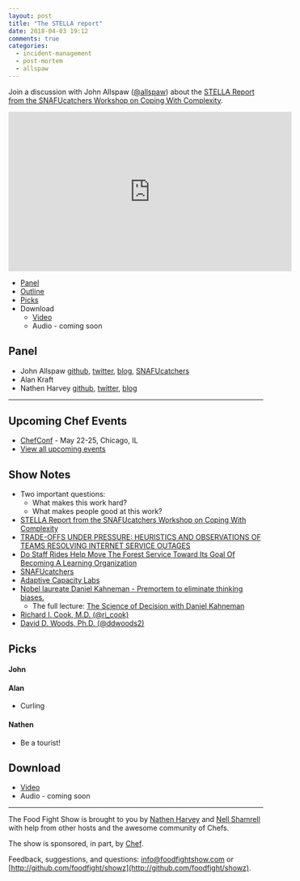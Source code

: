 ```yaml
---
layout: post
title: "The STELLA report"
date: 2018-04-03 19:12
comments: true
categories:
  - incident-management
  - post-mortem
  - allspaw
---
```


Join a discussion with John Allspaw ([@allspaw](https://twitter.com/allspaw)) about the [STELLA Report from the SNAFUcatchers Workshop on Coping With Complexity](http://stella.report/).

<iframe width="560" height="315" src="https://www.youtube.com/embed/DyfZ7QlffI4" frameborder="0" gesture="media" allow="encrypted-media" allowfullscreen></iframe>

* [Panel](/2018/04/stella-report.html#panel)
* [Outline](/2018/04/stella-report.html#outline)
* [Picks](/2018/04/stella-report.html#picks)
* Download
  * [Video](http://youtu.be/DyfZ7QlffI4)
  * Audio - coming soon

Panel<a name="panel"></a>
-----

* John Allspaw [github](https://github.com/jallspaw), [twitter](https://twitter.com/allspaw), [blog](https://medium.com/@allspaw/), [SNAFUcatchers](https://www.snafucatchers.com/)
* Alan Kraft
* Nathen Harvey [github](http://github.com/nathenharvey), [twitter](http://twitter.com/nathenharvey), [blog](http://nathenharvey.com)

-------

## Upcoming Chef Events

* [ChefConf](https://chefconf.chef.io/) - May 22-25, Chicago, IL
* [View all upcoming events](https://events.chef.io/)

<!-- more -->

## Show Notes

* Two important questions:
  * What makes this work hard?
  * What makes people good at this work?
* [STELLA Report from the SNAFUcatchers Workshop on Coping With Complexity](http://stella.report)
* [TRADE-OFFS UNDER PRESSURE: HEURISTICS AND OBSERVATIONS OF TEAMS RESOLVING INTERNET SERVICE OUTAGES](http://lup.lub.lu.se/luur/download?func=downloadFile&recordOId=8084520&fileOId=8084521)
* [Do Staff Rides Help Move The Forest Service Toward Its Goal Of Becoming A Learning Organization](https://lup.lub.lu.se/student-papers/search/publication/5463899)
* [SNAFUcatchers](https://www.snafucatchers.com/)
* [Adaptive Capacity Labs](http://www.adaptivecapacitylabs.com/)
* [Nobel laureate Daniel Kahneman - Premortem to eliminate thinking biases.](https://www.youtube.com/watch?v=MzTNMalfyhM)
  * The full lecture:  [The Science of Decision with Daniel Kahneman](https://www.youtube.com/watch?v=VJFxVdq-hYg)
* [Richard I. Cook, M.D. (@ri_cook)](https://twitter.com/ri_cook)
* [David D. Woods, Ph.D. (@ddwoods2)](https://twitter.com/ddwoods2)



Picks<a name="picks"></a>
-----

#### John

#### Alan

* Curling

#### Nathen

* Be a tourist!

Download
--------

* [Video](http://youtu.be/DyfZ7QlffI4)
* Audio - coming soon

<hr />

The Food Fight Show is brought to you by [Nathen Harvey](https://twitter.com/nathenharvey) and [Nell Shamrell](https://twitter.com/nellshamrell) with help from other hosts and the awesome community of Chefs.

The show is sponsored, in part, by [Chef](http://www.chef.io).

Feedback, suggestions, and questions:  [info@foodfightshow.com](mailto:info@foodfightshow.com) or  [http://github.com/foodfight/showz](http://github.com/foodfight/showz).


